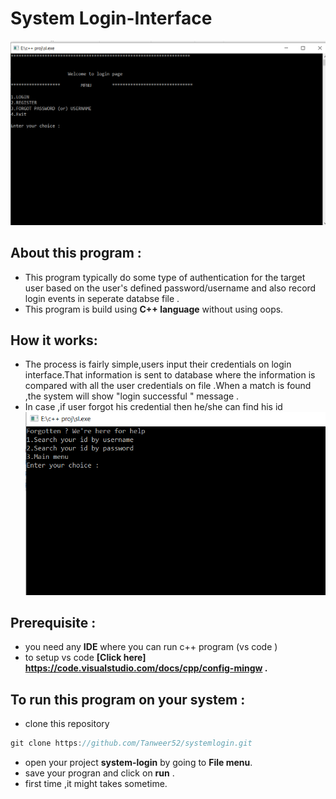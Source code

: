 # **System Login-Interface**
[![MasterHead](https://github.com/Tanweer52/systemlogin/blob/master/MARKDOWN/INTERFACE%20.png?raw=true)](https://username.github.io)
## About this program :
- This program typically do some type of authentication for the target user based on the user's defined password/username and also record login events in seperate databse file .
- This program is build using **C++ language** without using oops.
## How it works:
- The process is fairly simple,users input their credentials on login interface.That information is sent to database where the information is compared with all the user credentials on file .When a match is found ,the system will show "login successful " message .
- In case ,if user forgot his credential then he/she can find his id 
[![MasterHead](https://raw.githubusercontent.com/Tanweer52/systemlogin/09e1bd74cfd4990be45a24aa35732692bea7890d/MARKDOWN/search%20id%20.png)](https://username.github.io)
## Prerequisite :
- you need any **IDE** where you can run c++ program (vs code )
- to setup vs code **[Click here]
https://code.visualstudio.com/docs/cpp/config-mingw .**

## To run this program on your system :
- clone this repository 
```c++
git clone https://github.com/Tanweer52/systemlogin.git
```
- open your project **system-login** by going to **File menu**.
- save your progran and click on **run** .
- first time ,it might takes sometime.
